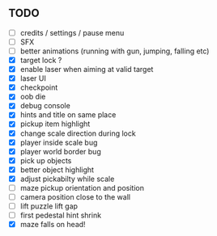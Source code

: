 ## TODO

- [ ] credits / settings / pause menu
- [ ] SFX
- [ ] better animations (running with gun, jumping, falling etc)
- [x] target lock ?
- [x] enable laser when aiming at valid target
- [x] laser UI
- [x] checkpoint
- [x] oob die
- [x] debug console
- [x] hints and title on same place
- [x] pickup item highlight
- [x] change scale direction during lock
- [x] player inside scale bug
- [x] player world border bug
- [x] pick up objects
- [x] better object highlight
- [x] adjust pickabilty while scale
- [ ] maze pickup orientation and position
- [ ] camera position close to the wall
- [ ] lift puzzle lift gap
- [ ] first pedestal hint shrink
- [x] maze falls on head!
